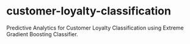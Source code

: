 # customer-loyalty-classification
Predictive Analytics for Customer Loyalty Classification using Extreme Gradient Boosting Classifier.
